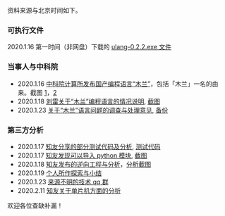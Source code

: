 
资料来源与北京时间如下。

### 可执行文件

2020.1.16 第一时间（非网盘）下载的 [ulang-0.2.2.exe 文件](可执行文件/ulang-0.2.2.exe)

### 当事人与中科院

- 2020.1.16 [中科院计算所发布国产编程语言“木兰”](http://news.sciencenet.cn/htmlnews/2020/1/434911.shtm)，包括「木兰」一名的由来。截图 [1](设计文档/发布1.png)，[2](设计文档/发布2.png)
- 2020.1.18 [刘雷关于“木兰”编程语言的情况说明](http://news.sciencenet.cn/htmlnews/2020/1/434969.shtm?id=434969), [截图](设计文档/刘雷关于“木兰”编程语言的情况说明.png)
- 2020.1.23 [关于“木兰”语言问题的调查与处理意见](http://www.cas.cn/tz/202001/P020200123637524199348.pdf), [备份](设计文档/中科院20200123.pdf)

### 第三方分析

- 2020.1.17 [知友分享的部分测试代码及分析](https://www.zhihu.com/question/366509495/answer/975810766), [测试代码](第三方分析/测试代码.ul)
- 2020.1.17 [知友发现可以导入 python 模块](https://www.zhihu.com/question/366509495/answer/977687177), [截图](第三方分析/导入python模块.png)
- 2020.1.18 [知友发布的逆向工程与分析](https://www.zhihu.com/question/366509495/answer/978966908)，[分析截图](第三方分析/逆向工程与相关分析.png)
- 2020.1.19 [个人所作探索与小结](第三方分析/个人分析.md)
- 2020.1.23 [来源不明的技术 qq 群](第三方分析/2020-01-23_分析.jpg)
- 2020.2.11 [知友关于单片机方面的分析](第三方分析/2020-02-11_单片机.png)

欢迎各位查缺补漏！
